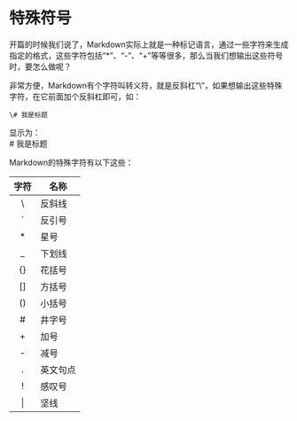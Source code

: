 # 特殊符号
开篇的时候我们说了，Markdown实际上就是一种标记语言，通过一些字符来生成指定的格式，这些字符包括“\*”、“-”、“+”等等很多，那么当我们想输出这些符号时，要怎么做呢？

非常方便，Markdown有个字符叫转义符，就是反斜杠“\\”，如果想输出这些特殊字符，在它前面加个反斜杠即可，如：

`\# 我是标题`

显示为：  
\# 我是标题

Markdown的特殊字符有以下这些：

| 字符 | 名称 |
| :---: | --- |
| \\ | 反斜线 |
| \` | 反引号 |
| \* | 星号 |
| \_ | 下划线 |
| \{\} | 花括号 |
| \[\] | 方括号 |
| \(\) | 小括号 |
| \# | 井字号 |
| \+ | 加号 |
| \- | 减号 |
| \. | 英文句点 |
| \! | 感叹号 |
| \| | 坚线 |

